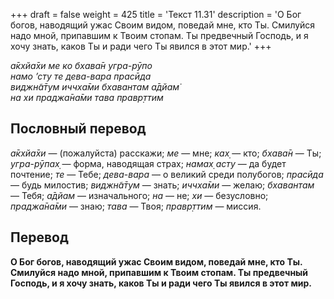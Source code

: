 +++
draft = false
weight = 425
title = 'Текст 11.31'
description = 'О Бог богов, наводящий ужас Своим видом, поведай мне, кто Ты. Смилуйся надо мной, припавшим к Твоим стопам. Ты предвечный Господь, и я хочу знать, каков Ты и ради чего Ты явился в этот мир.'
+++

_а̄кхйа̄хи ме ко бхава̄н угра-рӯпо  
намо ’сту те дева-вара прасӣда  
виджн̃а̄тум иччха̄ми бхавантам а̄дйам̇  
на хи праджа̄на̄ми тава правр̣ттим_

## Пословный перевод

_а̄кхйа̄хи_ — (пожалуйста) расскажи; _ме_ — мне; _ках̣_ — кто; _бхава̄н_ — Ты; _угра_\-_рӯпах̣_ — форма, наводящая страх; _намах̣_ _асту_ — да будет почтение; _те_ — Тебе; _дева_\-_вара_ — о великий среди полубогов; _прасӣда_ — будь милостив; _виджн̃а̄тум_ — знать; _иччха̄ми_ — желаю; _бхавантам_ — Тебя; _а̄дйам_ — изначального; _на_ — не; _хи_ — безусловно; _праджа̄на̄ми_ — знаю; _тава_ — Твоя; _правр̣ттим_ — миссия.

## Перевод

**О Бог богов, наводящий ужас Своим видом, поведай мне, кто Ты. Смилуйся надо мной, припавшим к Твоим стопам. Ты предвечный Господь, и я хочу знать, каков Ты и ради чего Ты явился в этот мир.**

